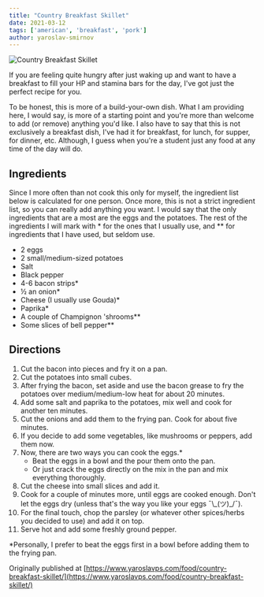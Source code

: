 ```yaml
---
title: "Country Breakfast Skillet"
date: 2021-03-12
tags: ['american', 'breakfast', 'pork']
author: yaroslav-smirnov
---
```


![Country Breakfast Skillet](/pix/country-skillet.avif)

If you are feeling quite hungry after just waking up and want to have a
breakfast to fill your HP and stamina bars for the day, I've got just the
perfect recipe for you.

To be honest, this is more of a build-your-own dish. What I am providing here, I
would say, is more of a starting point and you're more than welcome to add (or
remove) anything you'd like. I also have to say that this is not exclusively a
breakfast dish, I've had it for breakfast, for lunch, for supper, for dinner,
etc. Although, I guess when you're a student just any food at any time of the
day will do.

## Ingredients

Since I more often than not cook this only for myself, the ingredient list below
is calculated for one person. Once more, this is not a strict ingredient list,
so you can really add anything you want. I would say that the only ingredients
that are a most are the eggs and the potatoes. The rest of the ingredients I
will mark with * for the ones that I usually use, and ** for ingredients that I
have used, but seldom use.

* 2 eggs
* 2 small/medium-sized potatoes
* Salt
* Black pepper
* 4-6 bacon strips*
* ½ an onion*
* Cheese (I usually use Gouda)*
* Paprika*
* A couple of Champignon 'shrooms**
* Some slices of bell pepper**

## Directions

1. Cut the bacon into pieces and fry it on a pan.
2. Cut the potatoes into small cubes.
3. After frying the bacon, set aside and use the bacon grease to fry the
   potatoes over medium/medium-low heat for about 20 minutes.
4. Add some salt and paprika to the potatoes, mix well and cook for another ten
   minutes.
5. Cut the onions and add them to the frying pan. Cook for about five minutes.
6. If you decide to add some vegetables, like mushrooms or peppers, add them
   now.
7. Now, there are two ways you can cook the eggs.*
    * Beat the eggs in a bowl and the pour them onto the pan.
    * Or just crack the eggs directly on the mix in the pan and mix everything
      thoroughly.
8. Cut the cheese into small slices and add it.
9. Cook for a couple of minutes more, until eggs are cooked enough. Don't let
   the eggs dry (unless that's the way you like your eggs ¯\\_(ツ)\_/¯).
10. For the final touch, chop the parsley (or whatever other spices/herbs you
   decided to use) and add it on top.
11. Serve hot and add some freshly ground pepper.

\*Personally, I prefer to beat the eggs first in a bowl before adding them to the
frying pan.

Originally published at [https://www.yaroslavps.com/food/country-breakfast-skillet/](https://www.yaroslavps.com/food/country-breakfast-skillet/)
